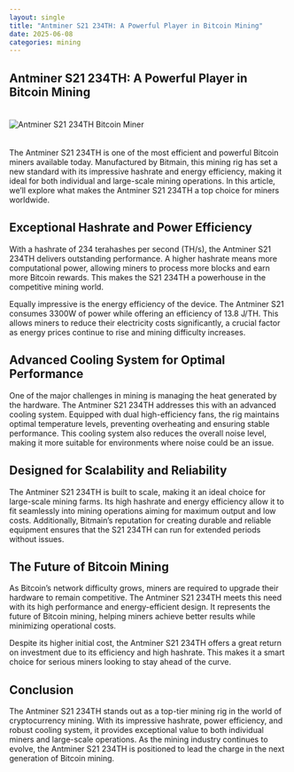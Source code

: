 ```yaml
---
layout: single
title: "Antminer S21 234TH: A Powerful Player in Bitcoin Mining"
date: 2025-06-08
categories: mining
---
```


<article itemscope itemtype="https://schema.org/Article">

  <h1 itemprop="headline">Antminer S21 234TH: A Powerful Player in Bitcoin Mining</h1>

  <img src="/assets/images/antminer-s21-234th.png" alt="Antminer S21 234TH Bitcoin Miner" style="max-width:100%;height:auto;margin:20px 0;" />

  <meta itemprop="description" content="Discover the power of Antminer S21 234TH — a high-performance, energy-efficient Bitcoin miner built for serious mining operations." />

  <p itemprop="articleBody">
    The Antminer S21 234TH is one of the most efficient and powerful Bitcoin miners available today. Manufactured by Bitmain, this mining rig has set a new standard with its impressive hashrate and energy efficiency, making it ideal for both individual and large-scale mining operations. In this article, we’ll explore what makes the Antminer S21 234TH a top choice for miners worldwide.
  </p>

  <h2>Exceptional Hashrate and Power Efficiency</h2>
  <p>
    With a hashrate of 234 terahashes per second (TH/s), the Antminer S21 234TH delivers outstanding performance. A higher hashrate means more computational power, allowing miners to process more blocks and earn more Bitcoin rewards. This makes the S21 234TH a powerhouse in the competitive mining world.
  </p>

  <p>
    Equally impressive is the energy efficiency of the device. The Antminer S21 consumes 3300W of power while offering an efficiency of 13.8 J/TH. This allows miners to reduce their electricity costs significantly, a crucial factor as energy prices continue to rise and mining difficulty increases.
  </p>

  <h2>Advanced Cooling System for Optimal Performance</h2>
  <p>
    One of the major challenges in mining is managing the heat generated by the hardware. The Antminer S21 234TH addresses this with an advanced cooling system. Equipped with dual high-efficiency fans, the rig maintains optimal temperature levels, preventing overheating and ensuring stable performance. This cooling system also reduces the overall noise level, making it more suitable for environments where noise could be an issue.
  </p>

  <h2>Designed for Scalability and Reliability</h2>
  <p>
    The Antminer S21 234TH is built to scale, making it an ideal choice for large-scale mining farms. Its high hashrate and energy efficiency allow it to fit seamlessly into mining operations aiming for maximum output and low costs. Additionally, Bitmain’s reputation for creating durable and reliable equipment ensures that the S21 234TH can run for extended periods without issues.
  </p>

  <h2>The Future of Bitcoin Mining</h2>
  <p>
    As Bitcoin’s network difficulty grows, miners are required to upgrade their hardware to remain competitive. The Antminer S21 234TH meets this need with its high performance and energy-efficient design. It represents the future of Bitcoin mining, helping miners achieve better results while minimizing operational costs.
  </p>

  <p>
    Despite its higher initial cost, the Antminer S21 234TH offers a great return on investment due to its efficiency and high hashrate. This makes it a smart choice for serious miners looking to stay ahead of the curve.
  </p>

  <h2>Conclusion</h2>
  <p>
    The Antminer S21 234TH stands out as a top-tier mining rig in the world of cryptocurrency mining. With its impressive hashrate, power efficiency, and robust cooling system, it provides exceptional value to both individual miners and large-scale operations. As the mining industry continues to evolve, the Antminer S21 234TH is positioned to lead the charge in the next generation of Bitcoin mining.
  </p>

</article>
